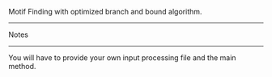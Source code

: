 Motif Finding with optimized branch and bound algorithm.

*****
Notes
*****
You will have to provide your own input processing file and the main method.
